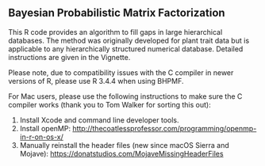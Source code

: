 ## Bayesian Probabilistic Matrix Factorization

This R code provides an algorithm to fill gaps in large hierarchical databases. 
The method was originally developed for plant trait data but is applicable to any hierarchically structured numerical database.
Detailed instructions are given in the Vignette.

Please note, due to compatibility issues with the C compiler in newer versions of R, please use R 3.4.4 when using BHPMF.

For Mac users, please use the following instructions to make sure the C compiler works (thank you to Tom Walker for sorting this out):
1. Install Xcode and command line developer tools.
2. Install openMP: http://thecoatlessprofessor.com/programming/openmp-in-r-on-os-x/
3. Manually reinstall the header files (new since macOS Sierra and Mojave): https://donatstudios.com/MojaveMissingHeaderFiles

